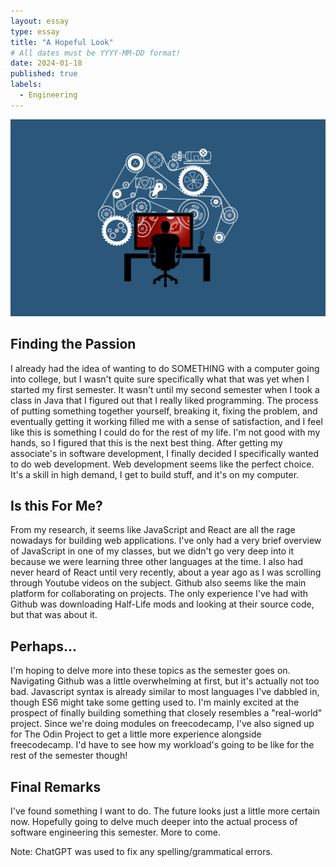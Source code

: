 ```yaml
---
layout: essay
type: essay
title: "A Hopeful Look"
# All dates must be YYYY-MM-DD format!
date: 2024-01-18
published: true
labels:
  - Engineering
---
```


<img width="800px" class="rounded float-left pe-4" src="../img/3520511.png">

## Finding the Passion

I already had the idea of wanting to do SOMETHING with a computer going into college, but I wasn't quite sure specifically what that was yet when I started my first semester. It wasn't until my second semester when I took a class in Java that I figured out that I really liked programming. The process of putting something together yourself, breaking it, fixing the problem, and eventually getting it working filled me with a sense of satisfaction, and I feel like this is something I could do for the rest of my life. I'm not good with my hands, so I figured that this is the next best thing. After getting my associate's in software development, I finally decided I specifically wanted to do web development. Web development seems like the perfect choice. It's a skill in high demand, I get to build stuff, and it's on my computer.

## Is this For Me?

From my research, it seems like JavaScript and React are all the rage nowadays for building web applications. I've only had a very brief overview of JavaScript in one of my classes, but we didn't go very deep into it because we were learning three other languages at the time. I also had never heard of React until very recently, about a year ago as I was scrolling through Youtube videos on the subject. Github also seems like the main platform for collaborating on projects. The only experience I've had with Github was downloading Half-Life mods and looking at their source code, but that was about it.

## Perhaps...

I'm hoping to delve more into these topics as the semester goes on. Navigating Github was a little overwhelming at first, but it's actually not too bad. Javascript syntax is already similar to most languages I've dabbled in, though ES6 might take some getting used to. I'm mainly excited at the prospect of finally building something that closely resembles a "real-world" project. Since we're doing modules on freecodecamp, I've also signed up for The Odin Project to get a little more experience alongside freecodecamp. I'd have to see how my workload's going to be like for the rest of the semester though!

## Final Remarks
I've found something I want to do. The future looks just a little more certain now. Hopefully going to delve much deeper into the actual process of software engineering this semester. More to come.

Note: ChatGPT was used to fix any spelling/grammatical errors.
